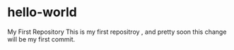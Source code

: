 # hello-world
My First Repository
This is my first repositroy , and pretty soon this change will be my first commit.
